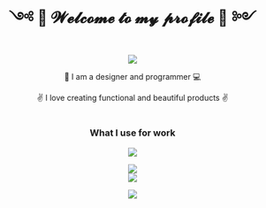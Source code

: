 <div class="main" align="center">
  <h1> ༺ 👋 𝓦𝓮𝓵𝓬𝓸𝓶𝓮 𝓽𝓸 𝓶𝔂 𝓹𝓻𝓸𝓯𝓲𝓵𝓮 🤘 ༻ </h1>
  <img src="https://readme-typing-svg.herokuapp.com/?font=Sixtyfour&size=35&color=F79E0C&center=true&width=700&height=70&duration=3000&pause=1000&lines=Hi!;+I'm+N1koir!;+👋+My+name+is+Nikita!+👋" />
  <p>🎨 I am a designer and programmer 💻</p>
  <p>✌️ I love creating functional and beautiful products ✌️</p>
</div>

<div class="I use" align="center">
  <h1></h1> 
  <h3>What I use for work</h3> 

  <div>
    <div>
      <img src="https://skillicons.dev/icons?i=windows,linux,apple"/>
    </div>
    <p></p>
    <div>
      <img src="https://skillicons.dev/icons?i=github,visualstudio,vscode,webstorm,docker,kubernetes,nginx,godot"/>
    </div>
    <div>
        <img src="https://skillicons.dev/icons?i=ps,ai,pr,ae,au,xd,figma"/>
    </div>
    <p></p>
    <div>
      <img src="https://skillicons.dev/icons?i=cs,dotnet,dart,flutter,vite,react,html,tailwindcss,ts,md,postgres,redis,kafka"/>
    </div>
  </div>
</div>

